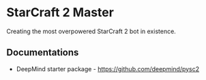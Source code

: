 # StarCraft 2 Master

Creating the most overpowered StarCraft 2 bot in existence.

## Documentations

- DeepMind starter package - https://github.com/deepmind/pysc2